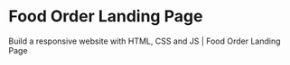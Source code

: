 # Food Order Landing Page


Build a responsive website with HTML, CSS and JS | Food Order Landing Page

